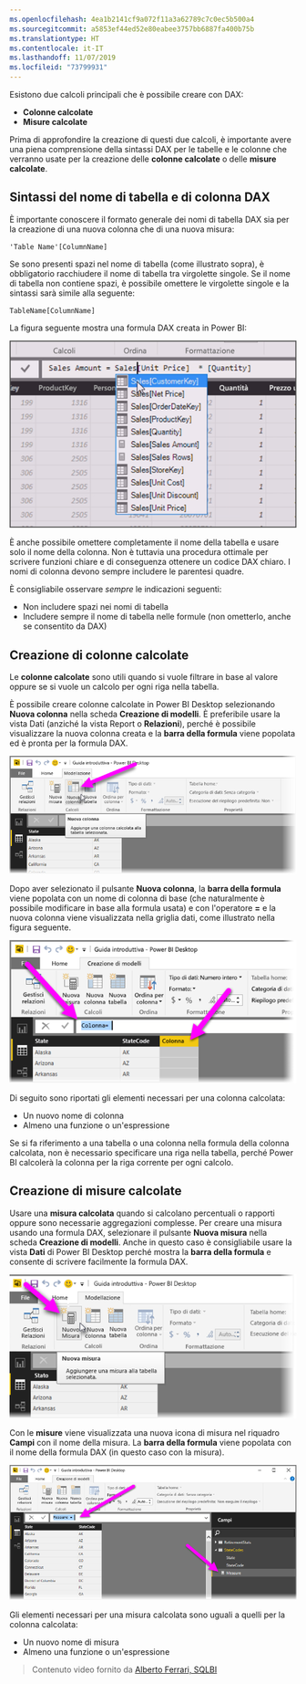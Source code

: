 ```yaml
---
ms.openlocfilehash: 4ea1b2141cf9a072f11a3a62789c7c0ec5b500a4
ms.sourcegitcommit: a5853ef44ed52e80eabee3757bb6887fa400b75b
ms.translationtype: HT
ms.contentlocale: it-IT
ms.lasthandoff: 11/07/2019
ms.locfileid: "73799931"
---
```

Esistono due calcoli principali che è possibile creare con DAX:

* **Colonne calcolate**
* **Misure calcolate**

Prima di approfondire la creazione di questi due calcoli, è importante avere una piena comprensione della sintassi DAX per le tabelle e le colonne che verranno usate per la creazione delle **colonne calcolate** o delle **misure calcolate**.

## <a name="dax-table-and-column-name-syntax"></a>Sintassi del nome di tabella e di colonna DAX
È importante conoscere il formato generale dei nomi di tabella DAX sia per la creazione di una nuova colonna che di una nuova misura:

    'Table Name'[ColumnName]

Se sono presenti spazi nel nome di tabella (come illustrato sopra), è obbligatorio racchiudere il nome di tabella tra virgolette singole. Se il nome di tabella non contiene spazi, è possibile omettere le virgolette singole e la sintassi sarà simile alla seguente:

    TableName[ColumnName]

La figura seguente mostra una formula DAX creata in Power BI:

![](media/7-2-dax-calculation-types/dax-calc-types_1.png)

È anche possibile omettere completamente il nome della tabella e usare solo il nome della colonna. Non è tuttavia una procedura ottimale per scrivere funzioni chiare e di conseguenza ottenere un codice DAX chiaro. I nomi di colonna devono sempre includere le parentesi quadre.

È consigliabile osservare *sempre* le indicazioni seguenti:

* Non includere spazi nei nomi di tabella
* Includere sempre il nome di tabella nelle formule (non ometterlo, anche se consentito da DAX)

## <a name="creating-calculated-columns"></a>Creazione di colonne calcolate
Le **colonne calcolate** sono utili quando si vuole filtrare in base al valore oppure se si vuole un calcolo per ogni riga nella tabella.

È possibile creare colonne calcolate in Power BI Desktop selezionando **Nuova colonna** nella scheda **Creazione di modelli**. È preferibile usare la vista Dati (anziché la vista Report o **Relazioni**), perché è possibile visualizzare la nuova colonna creata e la **barra della formula** viene popolata ed è pronta per la formula DAX.

![](media/7-2-dax-calculation-types/dax-calc-types_2a.png)

Dopo aver selezionato il pulsante **Nuova colonna**, la **barra della formula** viene popolata con un nome di colonna di base (che naturalmente è possibile modificare in base alla formula usata) e con l'operatore **=** e la nuova colonna viene visualizzata nella griglia dati, come illustrato nella figura seguente.

![](media/7-2-dax-calculation-types/dax-calc-types_3.png)

Di seguito sono riportati gli elementi necessari per una colonna calcolata:

* Un nuovo nome di colonna
* Almeno una funzione o un'espressione

Se si fa riferimento a una tabella o una colonna nella formula della colonna calcolata, non è necessario specificare una riga nella tabella, perché Power BI calcolerà la colonna per la riga corrente per ogni calcolo.

## <a name="creating-calculated-measures"></a>Creazione di misure calcolate
Usare una **misura calcolata** quando si calcolano percentuali o rapporti oppure sono necessarie aggregazioni complesse. Per creare una misura usando una formula DAX, selezionare il pulsante **Nuova misura** nella scheda **Creazione di modelli**. Anche in questo caso è consigliabile usare la vista **Dati** di Power BI Desktop perché mostra la **barra della formula** e consente di scrivere facilmente la formula DAX.

![](media/7-2-dax-calculation-types/dax-calc-types_4.png)

Con le **misure** viene visualizzata una nuova icona di misura nel riquadro **Campi** con il nome della misura. La **barra della formula** viene popolata con il nome della formula DAX (in questo caso con la misura).

![](media/7-2-dax-calculation-types/dax-calc-types_5.png)

Gli elementi necessari per una misura calcolata sono uguali a quelli per la colonna calcolata:

* Un nuovo nome di misura
* Almeno una funzione o un'espressione

> Contenuto video fornito da [Alberto Ferrari, SQLBI](https://www.sqlbi.com/learning-dax)
> 
> 

